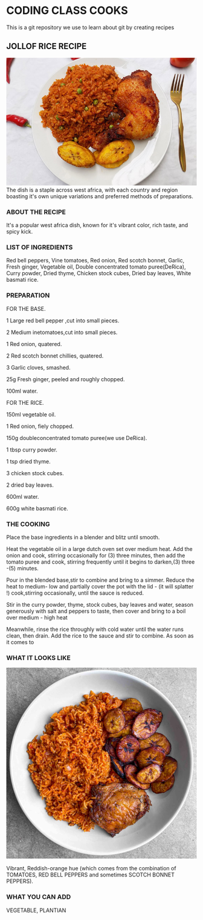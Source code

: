 # CODING CLASS COOKS
This is a git repository we use to learn about git by creating recipes

## JOLLOF RICE RECIPE

![jollofrice](image.png)
The dish is a staple across west africa, with each country and region boasting it's own unique variations and preferred methods of preparations.

### ABOUT THE RECIPE
It's a popular west africa dish, known for it's vibrant color, rich taste, and spicy kick.

### LIST OF INGREDIENTS
Red bell peppers, Vine tomatoes, Red onion, Red scotch bonnet, Garlic, Fresh ginger, Vegetable oil, Double concentrated tomato puree(DeRica), Curry powder, Dried thyme, Chicken stock cubes, Dried bay leaves, White basmati rice.

### PREPARATION

FOR THE BASE.

1 Large red bell pepper ,cut into small pieces.

2 Medium inetomatoes,cut into small pieces.

1 Red onion, quatered.

2 Red scotch bonnet chillies, quatered.

3 Garlic cloves, smashed.

25g  Fresh ginger, peeled and roughly chopped.

100ml water.

FOR THE RICE.

150ml vegetable oil.

1 Red onion, fiely chopped.

150g doubleconcentrated tomato puree(we use DeRica).

1 tbsp curry powder.

1 tsp dried thyme.

3 chicken stock cubes.

2 dried bay leaves.

600ml water.

600g white basmati rice.

### THE COOKING

Place the base ingredients in a blender and blitz until smooth.

Heat the vegetable oil in a large dutch oven set over medium heat. Add the onion and cook, stirring occasionally for (3) three minutes, then add the tomato puree and cook, stirring frequently until it begins to darken,(3) three -(5) minutes.

Pour in the blended base,stir to combine and bring to a simmer. Reduce the heat to medium- low and partially cover the pot with the lid - (it will splatter !) cook,stirring occasionally, until the sauce is reduced.

Stir in the curry powder, thyme, stock cubes, bay leaves and water, season generously with salt and peppers to taste, then cover and bring to a boil over medium - high heat

Meanwhile, rinse the rice throughly with cold water until the water runs clean, then drain. Add the rice to the sauce and stir to combine. As soon as it comes to 


### WHAT IT LOOKS LIKE

![Jollof rice with fried plantian and Chicken](jollof-rice.jpg)

Vibrant, Reddish-orange hue (which comes from the combination of TOMATOES, RED BELL PEPPERS and sometimes SCOTCH BONNET PEPPERS).

### WHAT YOU CAN ADD
VEGETABLE, PLANTIAN